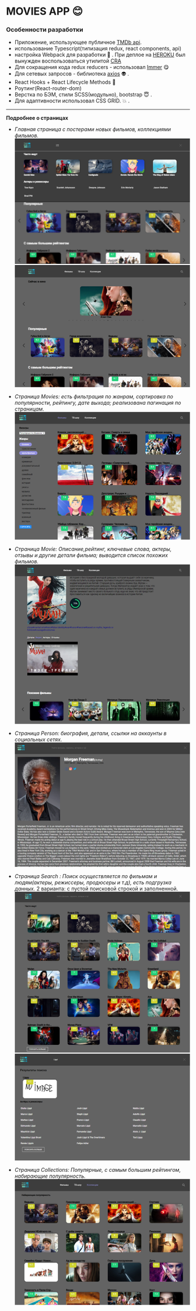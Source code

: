 # MOVIES APP :blush:



### Особенности разработки
- Приложение, использующее публичное  [TMDb api](https://developers.themoviedb.org/3/getting-started/introduction).
- использование Typescript(типизация redux, react components, api)
- настройка Webpack для разработки :triumph: . 
При деплое на [HEROKU](https://www.heroku.com/) был вынужден воспользоваться утилитой [CRA](https://github.com/facebook/create-react-app)
- Для сокращения кода redux reducers - использовал [Immer]() :yum:
- Для сетевых запросов - библиотека [axios](https://github.com/axios/axios) :alien: . 
- React Hooks + React Lifecycle Methods  :green_heart: 
- Роутинг(React-router-dom)
- Верстка по БЭМ, стили SCSS(модульно), bootstrap :innocent: . 
- Для адаптивности использовал CSS GRID. :boom: .
---


**Подробнее о страницах**
 - *Главная страница с постерами новых фильмов, коллекциями фильмов.*
    ![Main-page-search](https://github.com/k1selevde/movies/blob/master/src/assets/img/movies-image/Main-page-search.png)
    ![Main-page-posters](https://github.com/k1selevde/movies/blob/master/src/assets/img/movies-image/main-page-posters.png)
 
 - *Страница Movies: есть фильтрация по жанрам, сортировка по популярности, рейтингу, дате выхода; реализована пагинация по страницам.*
    ![movies-page-filters](https://github.com/k1selevde/movies/blob/master/src/assets/img/movies-image/movies-page-filters.png)
    
 - *Страница Movie: Описание,рейтинг, ключевые слова, актеры, отзывы и другие детали фильма; выводится список похожих фильмов.*
    ![movie-page](https://github.com/k1selevde/movies/blob/master/src/assets/img/movies-image/movie-page.png)

 - *Страница Person: биография, детали, ссылки на аккаунты в социальных сетях.*
    ![person-page](https://github.com/k1selevde/movies/blob/master/src/assets/img/movies-image/person-page.png)

- *Страница Search : Поиск осуществляется по фильмам и людям(актеры, режиссеры, продюсеры и т.д), есть подгрузка данных.*
 2 варианта: с пустой поисковой строкой и заполненной.
  ![search-page-empty](https://github.com/k1selevde/movies/blob/master/src/assets/img/movies-image/search-page-empty.png)
  ![search-page-value](https://github.com/k1selevde/movies/blob/master/src/assets/img/movies-image/search-page-value.png)

- *Страница Collections: Популярные, с самым большим рейтингом, набирающие популярность.*
  ![collection-page](https://github.com/k1selevde/movies/blob/master/src/assets/img/movies-image/colleaction-page.png)
